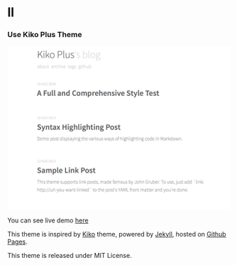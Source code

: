 # ll

### Use Kiko Plus Theme
![image](/images/image.png)

You can see live demo [here](https://aweekj.github.io/Kiko-plus)

This theme is inspired by [Kiko](http://github.com/gfjaru/Kiko) theme, powered by [Jekyll](http://jekyllrb.com), hosted on [Github Pages](https://pages.github.com).

This theme is released under MIT License.
